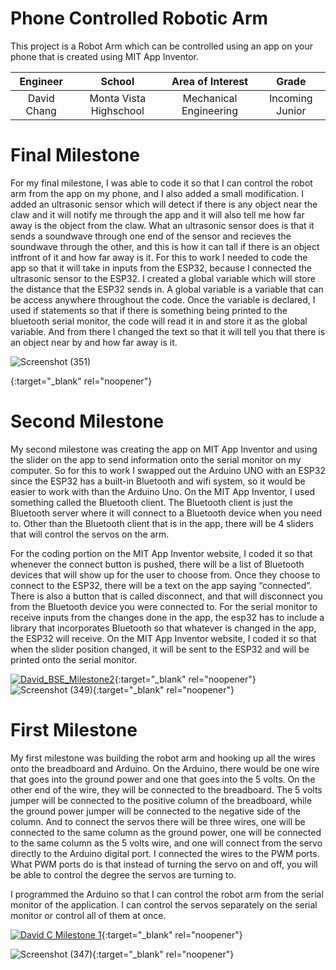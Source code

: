 

# Phone Controlled Robotic Arm
This project is a Robot Arm which can be controlled using an app on your phone that is created using MIT App Inventor. 

| **Engineer** | **School** | **Area of Interest** | **Grade** |
|:--:|:--:|:--:|:--:|
| David Chang | Monta Vista Highschool | Mechanical Engineering | Incoming Junior

  
# Final Milestone

For my final milestone, I was able to code it so that I can control the robot arm from the app on my phone, and I also added a small modification. I added an ultrasonic sensor which will detect if there is any object near the claw and it will notify me through the app and it will also tell me how far away is the object from the claw. What an ultrasonic sensor does is that it sends a soundwave through one end of the sensor and recieves the soundwave through the other, and this is how it can tall if there is an object intfront of it and how far away is it. For this to work I needed to code the app so that it will take in inputs from the ESP32, because I connected the ultrasonic sensor to the ESP32. I created a global variable which will store the distance that the ESP32 sends in. A global variable is a variable that can be access anywhere throughout the code. Once the variable is declared, I used if statements so that if there is something being printed to the bluetooth serial monitor, the code will read it in and store it as the global variable. And from there I changed the text so that it will tell you that there is an object near by and how far away is it.

![Screenshot (351)](https://user-images.githubusercontent.com/86091730/124228596-42408500-dac1-11eb-87cc-6cc4184afb84.png)

{:target="_blank" rel="noopener"}

# Second Milestone

My second milestone was creating the app on MIT App Inventor and using the slider on the app to send information onto the serial monitor on my computer.  So for this to work I swapped out the Arduino UNO with an ESP32 since the ESP32 has a built-in Bluetooth and wifi system, so it would be easier to work with than the Arduino Uno. On the MIT App Inventor, I used something called the Bluetooth client. The Bluetooth client is just the Bluetooth server where it will connect to a Bluetooth device when you need to. Other than the Bluetooth client that is in the app, there will be 4 sliders that will control the servos on the arm. 

For the coding portion on the MIT App Inventor website, I coded it so that whenever the connect button is pushed, there will be a list of Bluetooth devices that will show up for the user to choose from. Once they choose to connect to the ESP32, there will be a text on the app saying “connected”. There is also a button that is called disconnect, and that will disconnect you from the Bluetooth device you were connected to. For the serial monitor to receive inputs from the changes done in the app, the esp32 has to include a library that incorporates Bluetooth so that whatever is changed in the app, the ESP32 will receive. On the MIT App Inventor website, I coded it so that when the slider position changed, it will be sent to the ESP32 and will be printed onto the serial monitor.


[![David_BSE_Milestone2](https://res.cloudinary.com/marcomontalbano/image/upload/v1624650147/video_to_markdown/images/youtube--tUri4dxDE9c-c05b58ac6eb4c4700831b2b3070cd403.jpg)](https://www.youtube.com/watch?v=tUri4dxDE9c "David_BSE_Milestone2"){:target="_blank" rel="noopener"}
![Screenshot (349)](https://user-images.githubusercontent.com/86091730/123485932-f91f9b00-d5bf-11eb-8547-b542401377aa.png){:target="_blank" rel="noopener"}
# First Milestone

My first milestone was building the robot arm and hooking up all the wires onto the breadboard and Arduino. On the Arduino, there would be one wire that goes into the ground power and one that goes into the 5 volts. On the other end of the wire, they will be connected to the breadboard. The 5 volts jumper will be connected to the positive column of the breadboard, while the ground power jumper will be connected to the negative side of the column. And to connect the servos there will be three wires, one will be connected to the same column as the ground power, one will be connected to the same column as the 5 volts wire, and one will connect from the servo directly to the Arduino digital port. I connected the wires to the PWM ports. What PWM ports do is that instead of turning the servo on and off, you will be able to control the degree the servos are turning to. 

I programmed the Arduino so that I can control the robot arm from the serial monitor of the application. I can control the servos separately on the serial monitor or control all of them at once.

[![David C Milestone 1](https://res.cloudinary.com/marcomontalbano/image/upload/v1624425325/video_to_markdown/images/youtube--ndd1jRbl1JI-c05b58ac6eb4c4700831b2b3070cd403.jpg)](https://www.youtube.com/watch?v=ndd1jRbl1JI "David C Milestone 1"){:target="_blank" rel="noopener"}

![Screenshot (347)](https://user-images.githubusercontent.com/86091730/123485823-bf4e9480-d5bf-11eb-9392-426ffbe2dc1e.png){:target="_blank" rel="noopener"}
